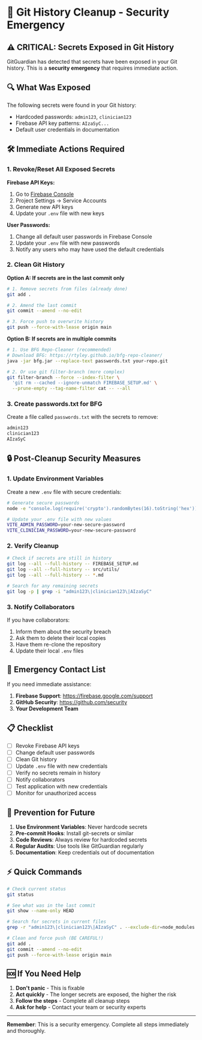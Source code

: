 # 🚨 Git History Cleanup - Security Emergency

## ⚠️ CRITICAL: Secrets Exposed in Git History

GitGuardian has detected that secrets have been exposed in your Git history. This is a **security emergency** that requires immediate action.

## 🔍 What Was Exposed

The following secrets were found in your Git history:
- Hardcoded passwords: `admin123`, `clinician123`
- Firebase API key patterns: `AIzaSyC...`
- Default user credentials in documentation

## 🛠️ Immediate Actions Required

### 1. **Revoke/Reset All Exposed Secrets**

**Firebase API Keys:**
1. Go to [Firebase Console](https://console.firebase.google.com)
2. Project Settings → Service Accounts
3. Generate new API keys
4. Update your `.env` file with new keys

**User Passwords:**
1. Change all default user passwords in Firebase Console
2. Update your `.env` file with new passwords
3. Notify any users who may have used the default credentials

### 2. **Clean Git History**

**Option A: If secrets are in the last commit only**

```bash
# 1. Remove secrets from files (already done)
git add .

# 2. Amend the last commit
git commit --amend --no-edit

# 3. Force push to overwrite history
git push --force-with-lease origin main
```

**Option B: If secrets are in multiple commits**

```bash
# 1. Use BFG Repo-Cleaner (recommended)
# Download BFG: https://rtyley.github.io/bfg-repo-cleaner/
java -jar bfg.jar --replace-text passwords.txt your-repo.git

# 2. Or use git filter-branch (more complex)
git filter-branch --force --index-filter \
  'git rm --cached --ignore-unmatch FIREBASE_SETUP.md' \
  --prune-empty --tag-name-filter cat -- --all
```

### 3. **Create passwords.txt for BFG**

Create a file called `passwords.txt` with the secrets to remove:

```txt
admin123
clinician123
AIzaSyC
```

## 🔒 Post-Cleanup Security Measures

### 1. **Update Environment Variables**

Create a new `.env` file with secure credentials:

```bash
# Generate secure passwords
node -e "console.log(require('crypto').randomBytes(16).toString('hex'))"

# Update your .env file with new values
VITE_ADMIN_PASSWORD=your-new-secure-password
VITE_CLINICIAN_PASSWORD=your-new-secure-password
```

### 2. **Verify Cleanup**

```bash
# Check if secrets are still in history
git log --all --full-history -- FIREBASE_SETUP.md
git log --all --full-history -- src/utils/
git log --all --full-history -- *.md

# Search for any remaining secrets
git log -p | grep -i "admin123\|clinician123\|AIzaSyC"
```

### 3. **Notify Collaborators**

If you have collaborators:
1. Inform them about the security breach
2. Ask them to delete their local copies
3. Have them re-clone the repository
4. Update their local `.env` files

## 🚨 Emergency Contact List

If you need immediate assistance:

1. **Firebase Support**: https://firebase.google.com/support
2. **GitHub Security**: https://github.com/security
3. **Your Development Team**

## 📋 Checklist

- [ ] Revoke Firebase API keys
- [ ] Change default user passwords
- [ ] Clean Git history
- [ ] Update `.env` file with new credentials
- [ ] Verify no secrets remain in history
- [ ] Notify collaborators
- [ ] Test application with new credentials
- [ ] Monitor for unauthorized access

## 🔄 Prevention for Future

1. **Use Environment Variables**: Never hardcode secrets
2. **Pre-commit Hooks**: Install git-secrets or similar
3. **Code Reviews**: Always review for hardcoded secrets
4. **Regular Audits**: Use tools like GitGuardian regularly
5. **Documentation**: Keep credentials out of documentation

## ⚡ Quick Commands

```bash
# Check current status
git status

# See what was in the last commit
git show --name-only HEAD

# Search for secrets in current files
grep -r "admin123\|clinician123\|AIzaSyC" . --exclude-dir=node_modules

# Clean and force push (BE CAREFUL!)
git add .
git commit --amend --no-edit
git push --force-with-lease origin main
```

## 🆘 If You Need Help

1. **Don't panic** - This is fixable
2. **Act quickly** - The longer secrets are exposed, the higher the risk
3. **Follow the steps** - Complete all cleanup steps
4. **Ask for help** - Contact your team or security experts

---

**Remember**: This is a security emergency. Complete all steps immediately and thoroughly.
